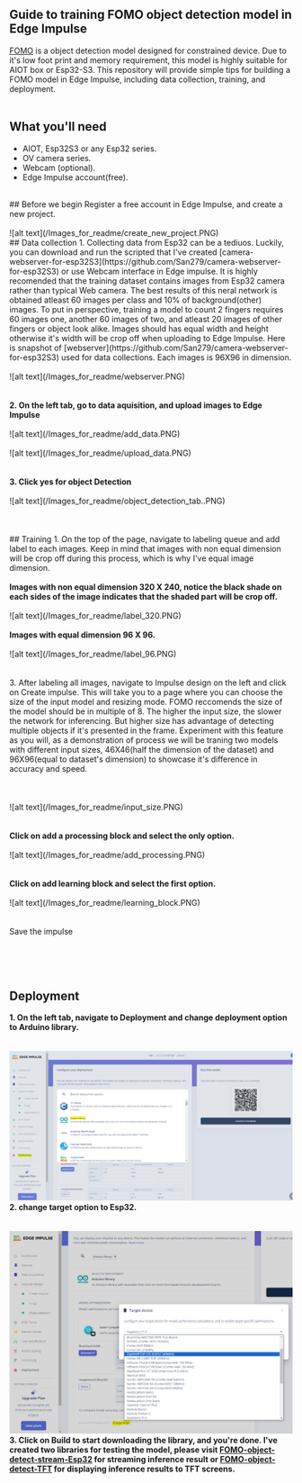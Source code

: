 ## Guide to training FOMO object detection model in Edge Impulse
  [FOMO](https://docs.edgeimpulse.com/docs/edge-impulse-studio/learning-blocks/object-detection/fomo-object-detection-for-constrained-devices) is a object detection model designed for constrained device. Due to it's low foot print and memory requirement, this model is highly suitable for AIOT box or Esp32-S3. This repository will provide simple tips for building a FOMO model in Edge Impulse, including data collection, training, and deployment.   
<br/>
## What you'll need
 - AIOT, Esp32S3 or any Esp32 series.
 - OV camera series.
 - Webcam (optional).
 - Edge Impulse account(free).
<br/>
## Before we begin
  Register a free account in Edge Impulse, and create a new project. 
  <br/> <br/>
  ![alt text](/Images_for_readme/create_new_project.PNG)
<br/>
## Data collection
  1. Collecting data from Esp32 can be a tediuos. Luckily, you can download and run the scripted that I've created [camera-webserver-for-esp32S3](https://github.com/San279/camera-webserver-for-esp32S3) or use Webcam interface in Edge impulse. It is highly recomended that the training dataset contains images from Esp32 camera rather than typical Web camera. The best results of this neral network is obtained atleast 60 images per class and 10% of background(other) images. To put in perspective, training a model to count 2 fingers requires 60 images one, another 60 images of two, and atleast 20 images of other fingers or object look alike. Images should has equal width and height otherwise it's width will be crop off when uploading to Edge Impulse. Here is snapshot of [webserver](https://github.com/San279/camera-webserver-for-esp32S3) used for data collections. Each images is 96X96 in dimension.
<br/> <br/>   
  ![alt text](/Images_for_readme/webserver.PNG)
<br/> <br/> <br/>
 <strong>2. On the left tab, go to data aquisition, and upload images to Edge Impulse</strong>
 <br/> <br/> 
 ![alt text](/Images_for_readme/add_data.PNG)
  <br/> <br/>
![alt text](/Images_for_readme/upload_data.PNG)
  <br/> <br/> <br/> 
 <strong>3. Click yes for object Detection </strong>
  <br/> <br/> 
![alt text](/Images_for_readme/object_detection_tab..PNG)
  <br/> <br/>  <br/> <br/> 
## Training
  1. On the top of the page, navigate to labeling queue and add label to each images. Keep in mind that images with non equal dimension will be crop off during this process, which is why I've equal image dimension.
     <br/> <br/>
<strong> Images with non equal dimension 320 X 240, notice the black shade on each sides of the image indicates that the shaded part will be crop off.</strong>
 <br/> <br/>
   ![alt text](/Images_for_readme/label_320.PNG)
    <br/> <br/>
   <strong> Images with equal dimension 96 X 96. </strong>
  <br/> <br/>
   ![alt text](/Images_for_readme/label_96.PNG)
<br/> <br/> <br/>
 3. After labeling all images, navigate to Impulse design on the left and click on Create impulse. This will take you to a page where you can choose the size of the input model and resizing mode. FOMO reccomends the size of the model should be in multiple of 8. The higher the input size, the slower the network for inferencing. But higher size has advantage of detecting multiple objects if it's presented in the frame. Experiment with this feature as you will, as a demonstration of process we will be traning two models with different input sizes, 46X46(half the dimension of the dataset) and 96X96(equal to dataset's dimension) to showcase it's difference in accuracy and speed.<br/> <br/> <br/> <br/>
 ![alt text](/Images_for_readme/input_size.PNG)
<br/> <br/><br/> 
 <strong> Click on add a processing block and select the only option. </strong> <br/> <br/>
 ![alt text](/Images_for_readme/add_processing.PNG)
<br/><br/> <br/>
 <strong> Click on add learning block and select the first option. </strong><br/> <br/>
 ![alt text](/Images_for_readme/learning_block.PNG)
<br/><br/> <br/>
Save the impulse

<br/><br/> <br/>
## Deployment
  <strong> 1. On the left tab, navigate to Deployment and change deployment option to Arduino library. </strong>
    <br/> <br/><br/>
   ![alt text](/Images_for_readme/deployment1.PNG)
  <strong> 2. change target option to Esp32. </strong>
   <br/> <br/><br/>
   ![alt text](/Images_for_readme/deployment2.PNG)
  <strong> 3. Click on Build to start downloading the library, and you're done. I've created two libraries for testing the model, please visit [FOMO-object-detect-stream-Esp32](https://github.com/San279/FOMO-object-detect-stream-Esp32) for streaming inference result or [FOMO-object-detect-TFT](https://github.com/San279/FOMO-object-detect-stream-Esp32) for displaying inference results to TFT screens. 
